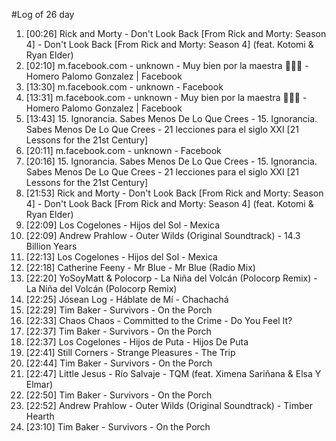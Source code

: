 #Log of 26 day

1. [00:26] Rick and Morty - Don't Look Back [From Rick and Morty: Season 4] - Don't Look Back [From Rick and Morty: Season 4] (feat. Kotomi & Ryan Elder)
1. [02:10] m.facebook.com - unknown - Muy bien por la maestra 🍓💖💖 - Homero Palomo Gonzalez | Facebook
1. [13:30] m.facebook.com - unknown - Facebook
1. [13:31] m.facebook.com - unknown - Muy bien por la maestra 🍓💖💖 - Homero Palomo Gonzalez | Facebook
1. [13:43] 15. Ignorancia. Sabes Menos De Lo Que Crees - 15. Ignorancia. Sabes Menos De Lo Que Crees - 21 lecciones para el siglo XXI [21 Lessons for the 21st Century]
1. [20:11] m.facebook.com - unknown - Facebook
1. [20:16] 15. Ignorancia. Sabes Menos De Lo Que Crees - 15. Ignorancia. Sabes Menos De Lo Que Crees - 21 lecciones para el siglo XXI [21 Lessons for the 21st Century]
1. [21:53] Rick and Morty - Don't Look Back [From Rick and Morty: Season 4] - Don't Look Back [From Rick and Morty: Season 4] (feat. Kotomi & Ryan Elder)
1. [22:09] Los Cogelones - Hijos del Sol - Mexica
1. [22:09] Andrew Prahlow - Outer Wilds (Original Soundtrack) - 14.3 Billion Years
1. [22:13] Los Cogelones - Hijos del Sol - Mexica
1. [22:18] Catherine Feeny - Mr Blue - Mr Blue (Radio Mix)
1. [22:20] YoSoyMatt & Polocorp - La Niña del Volcán (Polocorp Remix) - La Niña del Volcán (Polocorp Remix)
1. [22:25] Jósean Log - Háblate de Mí - Chachachá
1. [22:29] Tim Baker - Survivors - On the Porch
1. [22:33] Chaos Chaos - Committed to the Crime - Do You Feel It?
1. [22:37] Tim Baker - Survivors - On the Porch
1. [22:37] Los Cogelones - Hijos de Puta - Hijos De Puta
1. [22:41] Still Corners - Strange Pleasures - The Trip
1. [22:44] Tim Baker - Survivors - On the Porch
1. [22:47] Little Jesus - Río Salvaje - TQM (feat. Ximena Sariñana & Elsa Y Elmar)
1. [22:50] Tim Baker - Survivors - On the Porch
1. [22:52] Andrew Prahlow - Outer Wilds (Original Soundtrack) - Timber Hearth
1. [23:10] Tim Baker - Survivors - On the Porch

